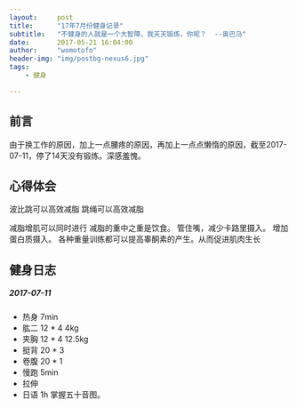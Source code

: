 ```yaml
---
layout:     post
title:      "17年7月份健身记录"
subtitle:   "不健身的人就是一个大智障，我天天锻炼，你呢？  --奥巴马"
date:       2017-05-21 16:04:00
author:     "womotofo"
header-img: "img/postbg-nexus6.jpg"
tags:
    - 健身

---
```


## 前言

由于换工作的原因，加上一点腰疼的原因，再加上一点点懒惰的原因，截至2017-07-11，停了14天没有锻炼。深感羞愧。

## 心得体会

波比跳可以高效减脂
跳绳可以高效减脂

减脂增肌可以同时进行
减脂的重中之重是饮食。
管住嘴，减少卡路里摄入。
增加蛋白质摄入。
各种重量训练都可以提高睾酮素的产生。从而促进肌肉生长


## 健身日志

##### 2017-07-11

* 热身 7min
* 肱二 12 * 4 4kg
* 夹胸 12 * 4 12.5kg
* 挺背 20 * 3
* 卷腹 20 * 1
* 慢跑 5min
* 拉伸
* 日语 1h 掌握五十音图。


